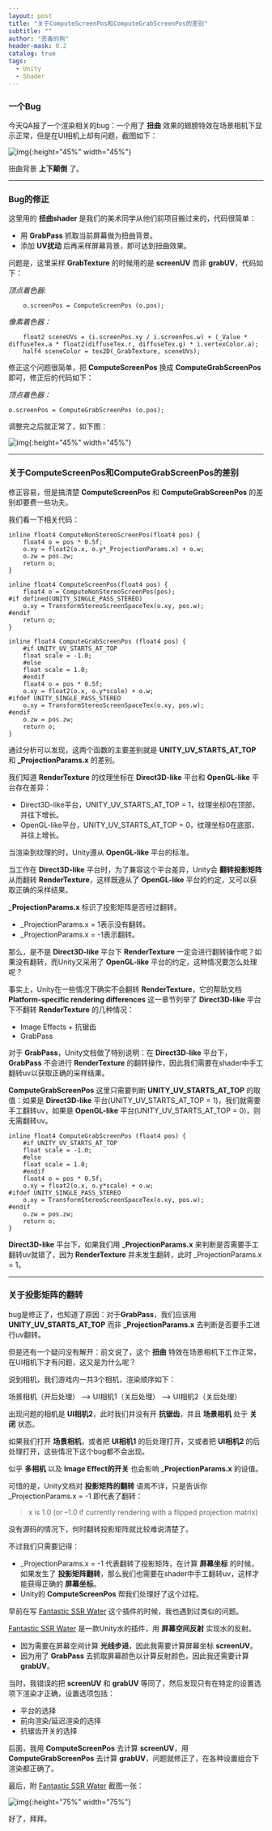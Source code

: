 ```yaml
---
layout: post
title: "关于ComputeScreenPos和ComputeGrabScreenPos的差别"
subtitle: ""
author: "恶毒的狗"
header-mask: 0.2
catalog: true
tags:
  - Unity
  - Shader
---
```


### 一个Bug

今天QA报了一个渲染相关的bug：一个用了 **扭曲** 效果的翅膀特效在场景相机下显示正常，但是在UI相机上却有问题，截图如下：

![img](/img/grabuv-bug/screenshot1.png){:height="45%" width="45%"} 

扭曲背景 **上下颠倒** 了。

---

### Bug的修正

这里用的 **扭曲shader** 是我们的美术同学从他们前项目搬过来的，代码很简单：

+ 用 **GrabPass** 抓取当前屏幕做为扭曲背景。
+ 添加 **UV扰动** 后再采样屏幕背景，即可达到扭曲效果。

问题是，这里采样 **GrabTexture** 的时候用的是 **screenUV** 而非 **grabUV**，代码如下：

*顶点着色器:*

```
	o.screenPos = ComputeScreenPos (o.pos);
``` 

*像素着色器：*

```
	float2 sceneUVs = (i.screenPos.xy / i.screenPos.w) + (_Value * diffuseTex.a * float2(diffuseTex.r, diffuseTex.g) * i.vertexColor.a);
	half4 sceneColor = tex2D(_GrabTexture, sceneUVs);
```

修正这个问题很简单，把 **ComputeScreenPos** 换成 **ComputeGrabScreenPos** 即可，修正后的代码如下：

*顶点着色器：*

```
o.screenPos = ComputeGrabScreenPos (o.pos);
```

调整完之后就正常了，如下图：

![img](/img/grabuv-bug/screenshot2.png){:height="45%" width="45%"} 

---

### 关于ComputeScreenPos和ComputeGrabScreenPos的差别

修正容易，但是搞清楚 **ComputeScreenPos** 和 **ComputeGrabScreenPos** 的差别却要费一些功夫。

我们看一下相关代码：

```
inline float4 ComputeNonStereoScreenPos(float4 pos) {
    float4 o = pos * 0.5f;    
    o.xy = float2(o.x, o.y*_ProjectionParams.x) + o.w;
    o.zw = pos.zw;
    return o;
}

inline float4 ComputeScreenPos(float4 pos) {
    float4 o = ComputeNonStereoScreenPos(pos);
#if defined(UNITY_SINGLE_PASS_STEREO)
    o.xy = TransformStereoScreenSpaceTex(o.xy, pos.w);
#endif
    return o;
}

inline float4 ComputeGrabScreenPos (float4 pos) {
    #if UNITY_UV_STARTS_AT_TOP
    float scale = -1.0;
    #else
    float scale = 1.0;
    #endif
    float4 o = pos * 0.5f;    
    o.xy = float2(o.x, o.y*scale) + o.w;
#ifdef UNITY_SINGLE_PASS_STEREO
    o.xy = TransformStereoScreenSpaceTex(o.xy, pos.w);
#endif
    o.zw = pos.zw;
    return o;
}
```

通过分析可以发现，这两个函数的主要差别就是 **UNITY_UV_STARTS_AT_TOP** 和 **_ProjectionParams.x** 的差别。

我们知道 **RenderTexture** 的纹理坐标在 **Direct3D-like** 平台和 **OpenGL-like** 平台存在差异：

+ Direct3D-like平台，UNITY_UV_STARTS_AT_TOP = 1，纹理坐标0在顶部，并往下增长。
+ OpenGL-like平台，UNITY_UV_STARTS_AT_TOP = 0，纹理坐标0在底部，并往上增长。

当渲染到纹理的时，Unity遵从 **OpenGL-like** 平台的标准。

当工作在 **Direct3D-like** 平台时，为了兼容这个平台差异，Unity会 **翻转投影矩阵** 从而翻转 **RenderTexture**，这样既遵从了 **OpenGL-like** 平台的约定，又可以获取正确的采样结果。

**_ProjectionParams.x** 标识了投影矩阵是否经过翻转。

+ _ProjectionParams.x = 1表示没有翻转。
+ _ProjectionParams.x = -1表示翻转。
 
那么，是不是 **Direct3D-like** 平台下 **RenderTexture** 一定会进行翻转操作呢？如果没有翻转，而Unity又采用了 **OpenGL-like** 平台的约定，这种情况要怎么处理呢？

事实上，Unity在一些情况下确实不会翻转 **RenderTexture**，它的帮助文档 **Platform-specific rendering differences** 这一章节列举了 **Direct3D-like** 平台下不翻转 **RenderTexture** 的几种情况：

+ Image Effects + 抗锯齿
+ GrabPass

对于 **GrabPass**，Unity文档做了特别说明：在 **Direct3D-like** 平台下，**GrabPass** 不会进行 **RenderTexture** 的翻转操作，因此我们需要在shader中手工翻转uv以获取正确的采样结果。

**ComputeGrabScreenPos** 这里只需要判断 **UNITY_UV_STARTS_AT_TOP** 的取值：如果是 **Direct3D-like** 平台(UNITY_UV_STARTS_AT_TOP = 1)，我们就需要手工翻转uv，如果是 **OpenGL-like** 平台(UNITY_UV_STARTS_AT_TOP = 0)，则无需翻转uv。

```
inline float4 ComputeGrabScreenPos (float4 pos) {
    #if UNITY_UV_STARTS_AT_TOP
    float scale = -1.0;
    #else
    float scale = 1.0;
    #endif
    float4 o = pos * 0.5f;    
    o.xy = float2(o.x, o.y*scale) + o.w;
#ifdef UNITY_SINGLE_PASS_STEREO
    o.xy = TransformStereoScreenSpaceTex(o.xy, pos.w);
#endif
    o.zw = pos.zw;
    return o;
}
```

**Direct3D-like** 平台下，如果我们用 **_ProjectionParams.x** 来判断是否需要手工翻转uv就错了，因为 **RenderTexture** 并未发生翻转，此时 _ProjectionParams.x = 1。

---

### 关于投影矩阵的翻转

bug是修正了，也知道了原因：对于**GrabPass**，我们应该用 **UNITY_UV_STARTS_AT_TOP** 而非 **_ProjectionParams.x** 去判断是否要手工进行uv翻转。

但是还有一个疑问没有解开：前文说了，这个 **扭曲** 特效在场景相机下工作正常，在UI相机下才有问题，这又是为什么呢？

说到相机，我们游戏内一共3个相机，渲染顺序如下：

场景相机（开后处理） --> UI相机1（关后处理） --> UI相机2（关后处理）

出现问题的相机是 **UI相机2**，此时我们并没有开 **抗锯齿**，并且 **场景相机** 处于 **关闭** 状态。

如果我们打开 **场景相机**，或者把 **UI相机1** 的后处理打开，又或者把 **UI相机2** 的后处理打开，这些情况下这个bug都不会出现。

似乎 **多相机** 以及 **Image Effect的开关** 也会影响 **_ProjectionParams.x** 的设值。

可惜的是，Unity文档对 **投影矩阵的翻转** 语焉不详，只是告诉你 _ProjectionParams.x = -1 即代表了翻转：

> x is 1.0 (or –1.0 if currently rendering with a flipped projection matrix)

没有源码的情况下，何时翻转投影矩阵就比较难说清楚了。

不过我们只需要记得：

+ _ProjectionParams.x = -1 代表翻转了投影矩阵，在计算 **屏幕坐标** 的时候，如果发生了 **投影矩阵翻转**，那么我们也需要在shader中手工翻转uv，这样才能获得正确的 **屏幕坐标**。
+ Unity的 **ComputeScreenPos** 帮我们处理好了这个过程。

早前在写 [Fantastic SSR Water](https://assetstore.unity.com/packages/vfx/shaders/fantastic-ssr-water-154020?aid=1101l85Tr) 这个插件的时候，我也遇到过类似的问题。

[Fantastic SSR Water](https://assetstore.unity.com/packages/vfx/shaders/fantastic-ssr-water-154020?aid=1101l85Tr) 是一款Unity水的插件，用 **屏幕空间反射** 实现水的反射。

+ 因为需要在屏幕空间计算 **光线步进**，因此我需要计算屏幕坐标 **screenUV**。
+ 因为用了 **GrabPass** 去抓取屏幕颜色以计算反射颜色，因此我还需要计算 **grabUV**。

当时，我错误的把 **screenUV** 和 **grabUV** 等同了，然后发现只有在特定的设置选项下渲染才正确，设置选项包括：

+ 平台的选择
+ 前向渲染/延迟渲染的选择
+ 抗锯齿开关的选择

后面，我用 **ComputeScreenPos** 去计算 **screenUV**，用 **ComputeGrabScreenPos** 去计算 **grabUV**，问题就修正了，在各种设置组合下渲染都正确了。

最后，附 [Fantastic SSR Water](https://assetstore.unity.com/packages/vfx/shaders/fantastic-ssr-water-154020?aid=1101l85Tr) 截图一张：

![img](/img/grabuv-bug/screenshot3.jpg){:height="75%" width="75%"} 

好了，拜拜。





























